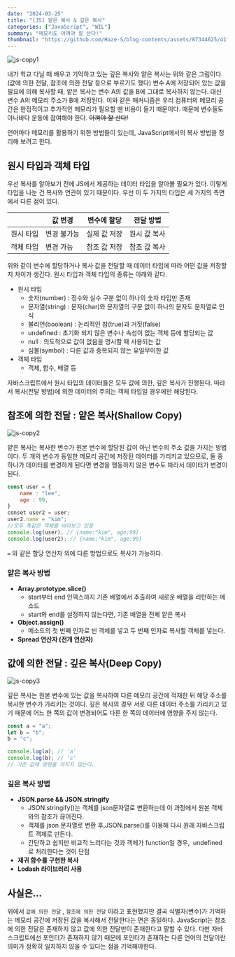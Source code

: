 ```yaml
---
date: "2024-03-25"
title: "[JS] 얕은 복사 & 깊은 복사"
categories: ["JavaScript", "WIL"]
summary: "메모리도 아껴야 잘 산다!"
thumbnail: "https://github.com/Haze-S/blog-contents/assets/87344625/41fc3205-43cb-489c-8d86-1e3ddc901f67"
---
```


![js-copy1](https://github.com/Haze-S/blog-contents/assets/87344625/41fc3205-43cb-489c-8d86-1e3ddc901f67)

내가 학교 다닐 때 배우고 기억하고 있는 깊은 복사와 얕은 복사는 위와 같은 그림이다.(값에 의한 전달, 참조에 의한 전달 등으로 부르기도 했다) 변수 A에 저장되어 있는 값을 필요에 의해 복사할 때, 얕은 복사는 변수 A의 값을 B에 그대로 복사하지 않는다. 대신 변수 A의 메모리 주소가 B에 저장된다. 이와 같은 매커니즘은 우리 컴퓨터의 메모리 공간은 한정적이고 추가적인 메모리가 필요할 땐 비용이 들기 때문이다. 때문에 변수들도 아나바다 운동에 참여해야 한다. ~~아껴야 잘 산다!~~

언어마다 메모리를 활용하기 위한 방법들이 있는데, JavaScript에서의 복사 방법을 정리해 보려고 한다.

## 원시 타입과 객체 타입

우선 복사를 알아보기 전에 JS에서 제공하는 데이터 타입을 알아볼 필요가 있다. 이렇게 타입을 나눈 건 복사와 연관이 있기 때문이다. 우선 이 두 가지의 타입은 세 가지의 측면에서 다른 점이 있다.

|           | 값 변경     | 변수에 할당  | 전달 방법    |
| --------- | ----------- | ------------ | ------------ |
| 원시 타입 | 변경 불가능 | 실제 값 저장 | 원시 값 복사 |
| 객체 타입 | 변경 가능   | 참조 값 저장 | 참조 값 복사 |

위와 같이 변수에 할당하거나 복사 값을 전달할 때 데이터 타입에 따라 어떤 값을 저장할 지 차이가 생긴다. 원시 타입과 객체 타입의 종류는 아래와 같다.

- 원시 타입
  - 숫자(number) : 정수와 실수 구분 없이 하나의 숫자 타입만 존재
  - 문자열(string) : 문자(char)와 문자열의 구분 없이 하나의 문자도 문자열로 인식
  - 불리언(boolean) : 논리적인 참(true)과 거짓(false)
  - undefined : 초기화 되지 않은 변수나 속성이 없는 객체 등에 할당되는 값
  - null : 의도적으로 값이 없음을 명시할 때 사용되는 값
  - 심볼(symbol) : 다른 값과 중복되지 않는 유일무이한 값
- 객체 타입
  - 객체, 함수, 배열 등

자바스크립트에서 원시 타입의 데이터들은 모두 값에 의한, 깊은 복사가 진행된다. 따라서 복사(전달 방법)에 의한 데이터의 주의는 객체 타입일 경우에만 해당된다.

## 참조에 의한 전달 : 얕은 복사(Shallow Copy)

![js-copy2](https://github.com/Haze-S/blog-contents/assets/87344625/f4a16147-eca4-4a8c-97f7-0725377e1ff9)

얕은 복사는 복사한 변수가 원본 변수에 할당된 값이 아닌 변수의 주소 값을 가지는 방법이다. 두 개의 변수가 동일한 메모리 공간에 저장된 데이터를 가리키고 있으므로, 둘 중 하나가 데이터를 변경하게 된다면 변경을 행동하지 않은 변수도 따라서 데이터가 변경이 된다.

```jsx
const user = {
	name : "lee",
	age : 99,
}
conset user2 = user;
user2.name = "kim";
//모두 똑같은 객체를 바라보고 있음
console.log(user); // {name:"kim", age:99}
console.log(user2); // {name:"kim", age:99}
```

`=` 와 같은 할당 연산자 외에 다른 방법으로도 복사가 가능하다.

### 얕은 복사 방법

- **Array.prototype.slice()**
  - start부터 end 인덱스까지 기존 배열에서 추출하여 새로운 배열을 리턴하는 메소드
  - start와 end를 설정하지 않는다면, 기존 배열을 전체 얕은 복사
- **Object.assign()**
  - 메소드의 첫 번째 인자로 빈 객체를 넣고 두 번째 인자로 복사할 객체를 넣는다.
- **Spread 연산자 (전개 연산자)**

## 값에 의한 전달 : 깊은 복사(Deep Copy)

![js-copy3](https://github.com/Haze-S/blog-contents/assets/87344625/878bb7aa-7da1-440c-bc33-b608c0121a99)

깊은 복사는 원본 변수에 있는 값을 복사하여 다른 메모리 공간에 적재한 뒤 해당 주소를 복사한 변수가 가리키는 것이다. 깊은 복사의 경우 서로 다른 데이터 주소를 가리키고 있기 때문에 어느 한 쪽의 값이 변경되어도 다른 한 쪽의 데이터에 영향을 주지 않는다.

```jsx
const a = "a";
let b = "b";
b = "c";

console.log(a); // 'a'
console.log(b); // 'c'
// 기존 값에 영향을 끼치지 않는다.
```

### 깊은 복사 방법

- **JSON.parse && JSON.stringify**
  - JSON.stringify()는 객체를 json문자열로 변환하는데 이 과정에서 원본 객체와의 참조가 끊어진다.
  - 객체를 json 문자열로 변환 후,JSON.parse()를 이용해 다시 원래 자바스크립트 객체로 만든다.
  - 간단하고 쉽지만 비교적 느리다는 것과 객체가 function일 경우,  undefined로 처리한다는 것이 단점
- **재귀 함수를 구현한 복사**
- **Lodash 라이브러리 사용**

## 사실은…

위에서 `값에 의한 전달` , `참조에 의한 전달` 이라고 표현했지만 결국 식별자(변수)가 기억하는 메모리 공간에 저장된 값을 복사해서 전달한다는 면은 동일하다. JavaScript는 참조에 의한 전달은 존재하지 않고 값에 의한 전달만이 존재한다고 말할 수 있다. 다만 자바스크립트에선 포인터가 존재하지 않기 때문에 포인터가 존재하는 다른 언어의 전달이란 의미가 정확히 일치하지 않을 수 있다는 점을 기억해야한다.
